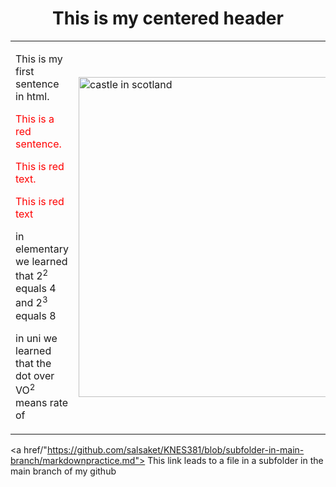 <!DOCTYPE html>
<html>
<body>

<h1 align="center"> This is my centered header </h1>

<table>
	<tr>
		<td>
<p> This is my first sentence in html. </p>

<p> <span style="color: red;">This is a red sentence.</span> </p>

<p style="color:red;">This is red text.</p>

<a style="color: red;"> This is red text </a>

<p> in elementary we learned that 2<sup>2</sup> equals 4 and 2<sup>3</sup> equals 8 </p>

<p> in uni we learned that the dot over VO<sup>2</sup> means rate of </p>
		</td>
		<td>
		<img src="https://media.onthemarket.com/properties/13899809/1465804485/image-3-1024x1024.jpg" alt="castle in scotland" width="512" height="512">
		</td>
	</tr>
</table>

<a href/"https://github.com/salsaket/KNES381/blob/subfolder-in-main-branch/markdownpractice.md"> This link leads to a file in a subfolder in the main branch of my github </a>

</body>
</html>